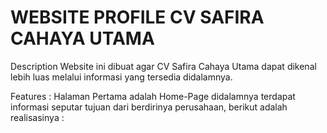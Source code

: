 # WEBSITE PROFILE CV SAFIRA CAHAYA UTAMA
Description 
Website ini dibuat agar CV Safira Cahaya Utama dapat dikenal lebih luas melalui 
informasi yang tersedia didalamnya.

Features :
Halaman Pertama adalah Home-Page
didalamnya terdapat informasi seputar tujuan dari berdirinya perusahaan, berikut adalah 
realisasinya :


